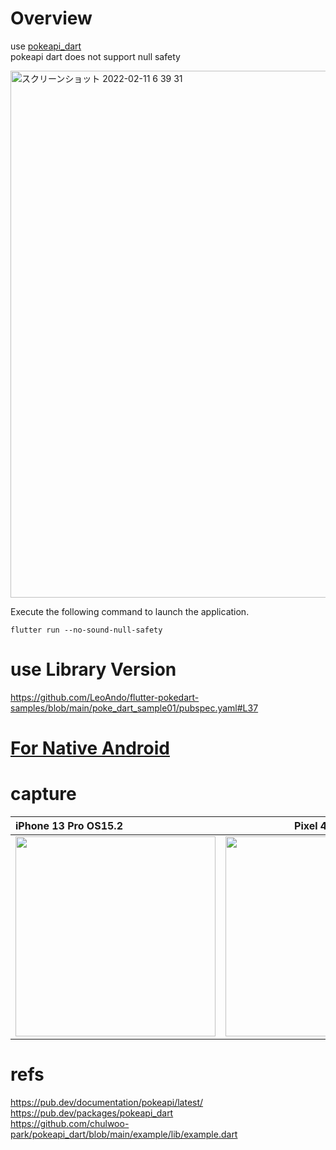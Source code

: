 # Overview

use [pokeapi_dart](https://github.com/prathanbomb/pokedart)<br>
pokeapi dart does not support null safety<br>

<img width="843" alt="スクリーンショット 2022-02-11 6 39 31" src="https://user-images.githubusercontent.com/16476224/153508515-d82e2b79-90f5-433b-9868-d62bf5dba819.png">

Execute the following command to launch the application.<br>
```
flutter run --no-sound-null-safety
```

# use Library Version

https://github.com/LeoAndo/flutter-pokedart-samples/blob/main/poke_dart_sample01/pubspec.yaml#L37<br>

# [For Native Android](https://github.com/LeoAndo/andorid-pokekotlin-samples)

# capture

| iPhone 13 Pro OS15.2 | Pixel 4 OS12 |
|:---|:---:|
|<img src="https://user-images.githubusercontent.com/16476224/153508241-81a0be59-df48-4282-86bf-d1e91736eded.gif" width=320 /> |<img src="https://user-images.githubusercontent.com/16476224/153509220-d77d3441-0782-4bb5-8001-90b0a017e9e3.gif" width=320 /> |



# refs
https://pub.dev/documentation/pokeapi/latest/<br>
https://pub.dev/packages/pokeapi_dart<br>
https://github.com/chulwoo-park/pokeapi_dart/blob/main/example/lib/example.dart<br>


